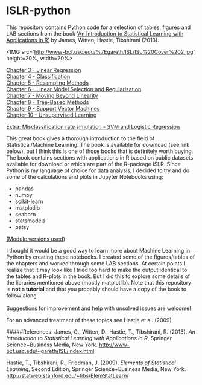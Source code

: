 # ISLR-python
This repository contains Python code for a selection of tables, figures and LAB sections from the book <A href='http://www-bcf.usc.edu/%7Egareth/ISL/index.html'  target='_blank'>'An Introduction to Statistical Learning with Applications in R'</A> by James, Witten, Hastie, Tibshirani (2013).<P>

<IMG src='http://www-bcf.usc.edu/%7Egareth/ISL/ISL%20Cover%202.jpg', height=20%, width=20%> <P>
<A href='http://nbviewer.ipython.org/github/JWarmenhoven/ISL-python/blob/master/Notebooks/Chapter%203.ipynb'>Chapter 3 - Linear Regression</A><BR>
<A href='http://nbviewer.ipython.org/github/JWarmenhoven/ISL-python/blob/master/Notebooks/Chapter%204.ipynb'>Chapter 4 - Classification</A><BR>
<A href='http://nbviewer.ipython.org/github/JWarmenhoven/ISL-python/blob/master/Notebooks/Chapter%205.ipynb'>Chapter 5 - Resampling Methods</A><BR>
<A href='http://nbviewer.ipython.org/github/JWarmenhoven/ISL-python/blob/master/Notebooks/Chapter%206.ipynb'>Chapter 6 - Linear Model Selection and Regularization</A><BR>
<A href='http://nbviewer.ipython.org/github/JWarmenhoven/ISL-python/blob/master/Notebooks/Chapter%207.ipynb'>Chapter 7 - Moving Beyond Linearity</A><BR>
<A href='http://nbviewer.ipython.org/github/JWarmenhoven/ISL-python/blob/master/Notebooks/Chapter%208.ipynb'>Chapter 8 - Tree-Based Methods</A><BR>
<A href='http://nbviewer.ipython.org/github/JWarmenhoven/ISL-python/blob/master/Notebooks/Chapter%209.ipynb'>Chapter 9 - Support Vector Machines</A><BR>
<A href='http://nbviewer.ipython.org/github/JWarmenhoven/ISL-python/blob/master/Notebooks/Chapter%2010.ipynb'>Chapter 10 - Unsupervised Learning</A><P>
<A href='http://nbviewer.jupyter.org/github/JWarmenhoven/ISL-python/blob/master/Notebooks/Simulate.expected.misclassification.rate.ipynb'>Extra: Misclassification rate simulation - SVM and Logistic Regression</A><P>
This great book gives a thorough introduction to the field of Statistical/Machine Learning. The book is available for download (see link below), but I think this is one of those books that is definitely worth buying. The book contains sections with applications in R based on public datasets available for download or which are part of the R-package ISLR. Since Python is my language of choice for data analysis, I decided to try and do some of the calculations and plots in Jupyter Notebooks using:

<UL>
<LI>pandas
<LI>numpy
<LI>scikit-learn
<LI>matplotlib
<LI>seaborn
<LI>statsmodels
<LI>patsy
</UL>
<A href='http://nbviewer.ipython.org/github/JWarmenhoven/ISL-python/blob/master/Notebooks/Python%20module%20versions.ipynb'>(Module versions used)</A>

I thought it would be a good way to learn more about Machine Learning in Python by creating these notebooks. I created some of the figures/tables of the chapters and worked through some LAB sections. At certain points I realize that it may look like I tried too hard to make the output identical to the tables and R-plots in the book. But I did this to explore some details of the libraries mentioned above (mostly matplotlib). Note that this repository is <STRONG>not a tutorial</STRONG> and that you probably should have a copy of the book to follow along.<BR>
<BR>Suggestions for improvement and help with unsolved issues are welcome!<P>

For an advanced treatment of these topics see Hastie et al. (2009)

#####References:
James, G., Witten, D., Hastie, T., Tibshirani, R. (2013). <I>An Introduction to Statistical Learning with Applications in  R</I>,  Springer Science+Business Media, New York.
http://www-bcf.usc.edu/~gareth/ISL/index.html

Hastie, T., Tibshirani, R., Friedman, J. (2009). <I>Elements of Statistical Learning</I>, Second Edition, Springer Science+Business Media, New York.
http://statweb.stanford.edu/~tibs/ElemStatLearn/
